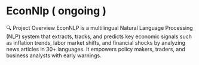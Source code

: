 # EconNlp ( ongoing )
🔍 Project Overview EconNLP is a multilingual Natural Language Processing (NLP) system that extracts, tracks, and predicts key economic signals such as inflation trends, labor market shifts, and financial shocks by analyzing news articles in 30+ languages. It empowers policy makers, traders, and business analysts with early warnings.
